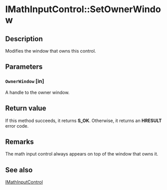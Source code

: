 # IMathInputControl::SetOwnerWindow

## Description

Modifies the window that owns this control.

## Parameters

### `OwnerWindow` [in]

A handle to the owner window.

## Return value

If this method succeeds, it returns **S_OK**. Otherwise, it returns an **HRESULT** error code.

## Remarks

The math input control always appears on top of the window that owns it.

## See also

[IMathInputControl](https://learn.microsoft.com/windows/desktop/api/micaut/nn-micaut-imathinputcontrol)